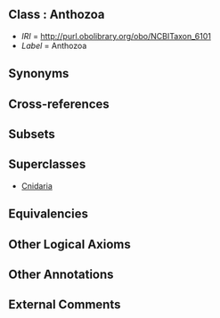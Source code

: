 
## Class : Anthozoa

 * *IRI* = http://purl.obolibrary.org/obo/NCBITaxon_6101
 * *Label* = Anthozoa

## Synonyms


## Cross-references


## Subsets


## Superclasses

 * [Cnidaria](../../NCBITaxon/73/NCBITaxon_6073.md)

## Equivalencies


## Other Logical Axioms


## Other Annotations


## External Comments

